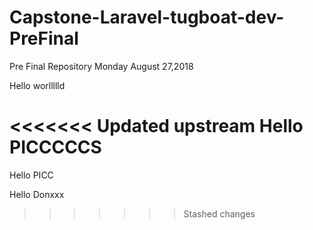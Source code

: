 # Capstone-Laravel-tugboat-dev-PreFinal
Pre Final Repository Monday August 27,2018

Hello worllllld

<<<<<<< Updated upstream
Hello PICCCCCS
=======
Hello PICC

Hello Donxxx
>>>>>>> Stashed changes
